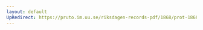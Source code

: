 ```yaml
---
layout: default
UpRedirect: https://pruto.im.uu.se/riksdagen-records-pdf/1868/prot-1868--ak--514/prot-1868--ak--514_000.pdf
---
```

